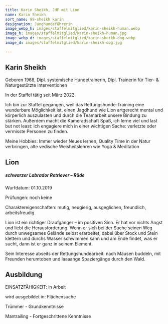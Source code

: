 ```yaml
---
title: Karin Sheikh, JHF mit Lion
name: Karin Sheikh
sort_name: 99-sheikh karin
designation: Junghundeführerin
image_webp_h: images/staffelmitglied/karin-sheikh-human.webp
image_h: images/staffelmitglied/karin-sheikh-human.jpg
image_webp_d: images/staffelmitglied/karin-sheikh-dog.webp
image_d: images/staffelmitglied/karin-sheikh-dog.jpg

---
```

## Karin Sheikh

Geboren 1968, Dipl. systemische Hundetrainerin, Dipl. Trainerin für Tier- & Naturgestützte Interventionen

In der Staffel tätig seit März 2022

Ich bin zur Staffel gegangen, weil das Rettungshunde-Training eine wunderbare Möglichkeit ist, einen Jagdhund wie Lion artgerecht mental und körperlich auszulasten und durch die Teamarbeit unsere Bindung zu stärken. Außerdem macht die Kameradschaft Spaß, ich lerne viel und last but not least: ich engagiere mich in einer wichtigen Sache: verletzte oder vermisste Personen zu finden.

Meine Hobbies: Immer wieder Neues lernen, Quality Time in der Natur verbringen, alte vedische Weisheitslehren wie Yoga & Meditation

## Lion

##### schwarzer Labrador Retriever – Rüde

Wurfdatum: 01.10.2019

Prüfungen: noch keine

Charaktereigenschaften: mutig, neugierig, ausgeglichen, freundlich, arbeitsfreudig

Lion ist ein richtiger Draufgänger – im positiven Sinn. Er hat vor nichts Angst und liebt die Herausforderung. Wenn er sich bei der Suche seinen Weg durch unwegsames Gelände selbst erarbeitet, dabei über Stock und Stein klettern und durchs Wasser schwimmen kann und am Ende findet, was er sucht, dann ist er ganz in seinem Element.

Sein Interesse abseits der Rettungshundearbeit: nach Mäusen buddeln, mit Freunden herumtoben und laaaange Spaziergänge durch den Wald.

## Ausbildung

EINSATZFÄHIGKEIT: in Arbeit

wird ausgebildet in: Flächensuche

Trümmer - Grundkenntnisse

Mantrailing - Fortgeschrittene Kenntnisse